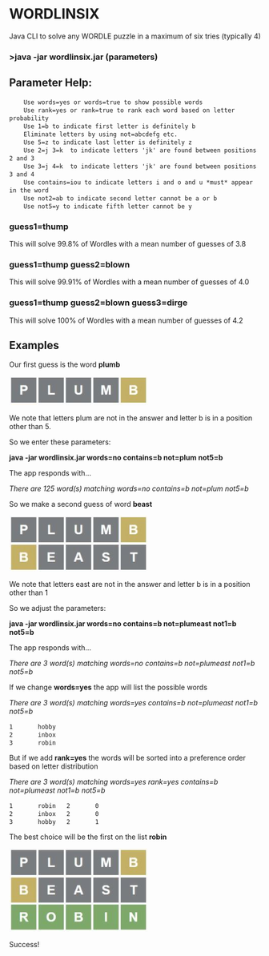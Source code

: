 # WORDLINSIX
Java CLI to solve any WORDLE puzzle in a maximum of six tries (typically 4)


### >java -jar wordlinsix.jar (parameters)

## Parameter Help:
        Use words=yes or words=true to show possible words
        Use rank=yes or rank=true to rank each word based on letter probability
        Use 1=b to indicate first letter is definitely b
        Eliminate letters by using not=abcdefg etc.
        Use 5=z to indicate last letter is definitely z
        Use 2=j 3=k  to indicate letters 'jk' are found between positions 2 and 3
        Use 3=j 4=k  to indicate letters 'jk' are found between positions 3 and 4
        Use contains=iou to indicate letters i and o and u *must* appear in the word
        Use not2=ab to indicate second letter cannot be a or b
        Use not5=y to indicate fifth letter cannot be y
        
### guess1=thump

This will solve 99.8% of Wordles with a mean number of guesses of 3.8

### guess1=thump guess2=blown

This will solve 99.91% of Wordles with a mean number of guesses of 4.0

### guess1=thump guess2=blown guess3=dirge

This will solve 100% of Wordles with a mean number of guesses of 4.2

## Examples

Our first guess is the word **plumb**

![PLUMB](/pic/PLUMB.JPG?raw=true "Title")

We note that letters plum are not in the answer and letter b is in a position other than 5.

So we enter these parameters:

**java -jar wordlinsix.jar words=no  contains=b not=plum not5=b**

The app responds with...

*There are 125 word(s) matching words=no  contains=b not=plum not5=b*

So we make a second guess of word **beast**

![PLUMB_BEAST](/pic/PLUMB_BEAST.JPG?raw=true "Title")

We note that letters east are not in the answer and letter b is in a position other than 1

So we adjust the parameters:

**java -jar wordlinsix.jar words=no contains=b not=plumeast not1=b not5=b**

The app responds with...

*There are 3 word(s) matching words=no contains=b not=plumeast not1=b not5=b*

If we change **words=yes** the app will list the possible words

*There are 3 word(s) matching words=yes contains=b not=plumeast not1=b not5=b*

```
1       hobby
2       inbox
3       robin
```
But if we add **rank=yes** the words will be sorted into a preference order based on letter distribution

*There are 3 word(s) matching words=yes rank=yes contains=b not=plumeast not1=b not5=b*
```
1       robin   2       0
2       inbox   2       0
3       hobby   2       1
```
The best choice will be the first on the list **robin**

![PLUMB_BEAST_ROBIN](/pic/PLUMB_BEAST_ROBIN.JPG?raw=true "Title")

Success!
